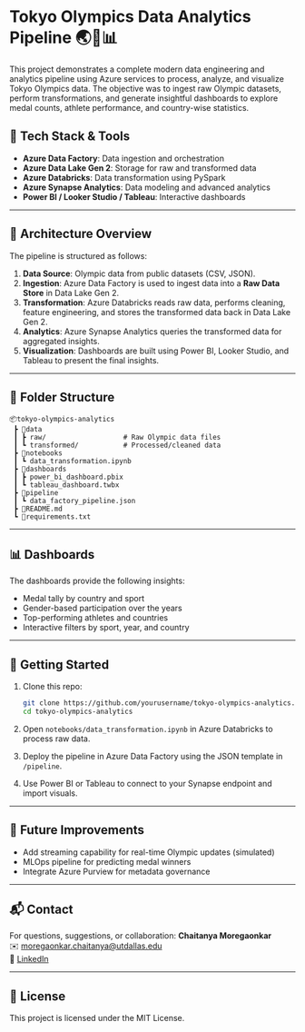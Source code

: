 
# Tokyo Olympics Data Analytics Pipeline 🌏🥇📊

This project demonstrates a complete modern data engineering and analytics pipeline using Azure services to process, analyze, and visualize Tokyo Olympics data. The objective was to ingest raw Olympic datasets, perform transformations, and generate insightful dashboards to explore medal counts, athlete performance, and country-wise statistics.

## 🔧 Tech Stack & Tools

- **Azure Data Factory**: Data ingestion and orchestration
- **Azure Data Lake Gen 2**: Storage for raw and transformed data
- **Azure Databricks**: Data transformation using PySpark
- **Azure Synapse Analytics**: Data modeling and advanced analytics
- **Power BI / Looker Studio / Tableau**: Interactive dashboards

---

## 🔄 Architecture Overview

The pipeline is structured as follows:

1. **Data Source**: Olympic data from public datasets (CSV, JSON).
2. **Ingestion**: Azure Data Factory is used to ingest data into a **Raw Data Store** in Data Lake Gen 2.
3. **Transformation**: Azure Databricks reads raw data, performs cleaning, feature engineering, and stores the transformed data back in Data Lake Gen 2.
4. **Analytics**: Azure Synapse Analytics queries the transformed data for aggregated insights.
5. **Visualization**: Dashboards are built using Power BI, Looker Studio, and Tableau to present the final insights.

---

## 📁 Folder Structure

```
📦tokyo-olympics-analytics
 ┣ 📁data
 ┃ ┣ raw/                   # Raw Olympic data files
 ┃ ┗ transformed/           # Processed/cleaned data
 ┣ 📁notebooks
 ┃ ┗ data_transformation.ipynb
 ┣ 📁dashboards
 ┃ ┣ power_bi_dashboard.pbix
 ┃ ┗ tableau_dashboard.twbx
 ┣ 📁pipeline
 ┃ ┗ data_factory_pipeline.json
 ┣ 📄README.md
 ┗ 📄requirements.txt
```

---

## 📊 Dashboards

The dashboards provide the following insights:
- Medal tally by country and sport
- Gender-based participation over the years
- Top-performing athletes and countries
- Interactive filters by sport, year, and country

---

## 🚀 Getting Started

1. Clone this repo:
   ```bash
   git clone https://github.com/yourusername/tokyo-olympics-analytics.git
   cd tokyo-olympics-analytics
   ```

2. Open `notebooks/data_transformation.ipynb` in Azure Databricks to process raw data.

3. Deploy the pipeline in Azure Data Factory using the JSON template in `/pipeline`.

4. Use Power BI or Tableau to connect to your Synapse endpoint and import visuals.

---

## 📌 Future Improvements

- Add streaming capability for real-time Olympic updates (simulated)
- MLOps pipeline for predicting medal winners
- Integrate Azure Purview for metadata governance

---

## 📬 Contact

For questions, suggestions, or collaboration:
**Chaitanya Moregaonkar**  
✉️ moregaonkar.chaitanya@utdallas.edu  
🔗 [LinkedIn](https://linkedin.com/in/chaitanyamoregaonkar)

---

## 📄 License

This project is licensed under the MIT License.
